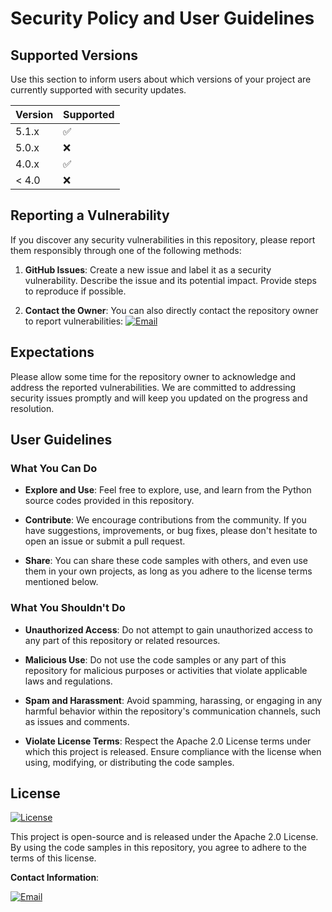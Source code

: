 # Security Policy and User Guidelines

## Supported Versions

Use this section to inform users about which versions of your project are currently supported with security updates.

| Version | Supported          |
| ------- | ------------------ |
| 5.1.x   | :white_check_mark: |
| 5.0.x   | :x:                |
| 4.0.x   | :white_check_mark: |
| < 4.0   | :x:                |

## Reporting a Vulnerability

If you discover any security vulnerabilities in this repository, please report them responsibly through one of the following methods:

1. **GitHub Issues**: Create a new issue and label it as a security vulnerability. Describe the issue and its potential impact. Provide steps to reproduce if possible.

2. **Contact the Owner**: You can also directly contact the repository owner to report vulnerabilities:
 [![Email](https://img.shields.io/badge/South%20Texas%20College-jrivas12%40stu.southtexascollege.edu-purple?style=flat&logoColor=white)](mailto:jrivas12@stu.southtexascollege.edu)

## Expectations

Please allow some time for the repository owner to acknowledge and address the reported vulnerabilities. We are committed to addressing security issues promptly and will keep you updated on the progress and resolution.

## User Guidelines

### What You Can Do

- **Explore and Use**: Feel free to explore, use, and learn from the Python source codes provided in this repository.

- **Contribute**: We encourage contributions from the community. If you have suggestions, improvements, or bug fixes, please don't hesitate to open an issue or submit a pull request.

- **Share**: You can share these code samples with others, and even use them in your own projects, as long as you adhere to the license terms mentioned below.

### What You Shouldn't Do

- **Unauthorized Access**: Do not attempt to gain unauthorized access to any part of this repository or related resources.

- **Malicious Use**: Do not use the code samples or any part of this repository for malicious purposes or activities that violate applicable laws and regulations.

- **Spam and Harassment**: Avoid spamming, harassing, or engaging in any harmful behavior within the repository's communication channels, such as issues and comments.

- **Violate License Terms**: Respect the Apache 2.0 License terms under which this project is released. Ensure compliance with the license when using, modifying, or distributing the code samples.

## License
[![License](https://img.shields.io/badge/License-Apache%202.0-blue.svg)](https://github.com/jrivas12/fiascoDev/blob/f6737677c4b32b343127266dd81442b58237c0fb/LICENSE)

This project is open-source and is released under the Apache 2.0 License. By using the code samples in this repository, you agree to adhere to the terms of this license.

**Contact Information**: 

[![Email](https://img.shields.io/badge/South%20Texas%20College-jrivas12%40stu.southtexascollege.edu-purple?style=flat&logoColor=white)](mailto:jrivas12@stu.southtexascollege.edu)


